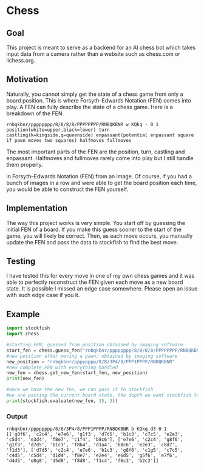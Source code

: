 # Chess
## Goal
This project is meant to serve as a backend for an AI chess bot which takes input data from a camera rather than a website such as chess.com or lichess.org.

## Motivation
Naturally, you cannot simply get the state of a chess game from only a board position. This is where Forsyth–Edwards Notation (FEN) comes into play. A FEN can fully describe the state of a chess game. Here is a breakdown of the FEN.
```
rnbqkbnr/pppppppp/8/8/8/8/PPPPPPPP/RNBQKBNR w KQkq - 0 1
position(white=upper,black=lower) turn castling(k=kingside,q=queenside) enpassant(potential enpassant square if pawn moves two squares) halfmoves fullmoves
```
The most important parts of the FEN are the position, turn, castling and enpassant. Halfmoves and fullmoves rarely come into play but I still handle them properly.



in Forsyth–Edwards Notation (FEN) from an image. Of course, if you had a bunch of images in a row and were able to get the board position each time, you would be able to construct the FEN yourself. 

## Implementation
The way this project works is very simple. You start off by guessing the initial FEN of a board. If you make this guess sooner to the start of the game, you will likely be correct. Then, as each move occurs, you manually update the FEN and pass the data to stockfish to find the best move. 

## Testing
I have tested this for every move in one of my own chess games and it was able to perfectly reconstruct the FEN given each move as a new board state. It is possible I missed an edge case somewhere. Please open an issue with such edge case if you it.

## Example
```py
import stockfish
import chess

#starting FEN; guessed from position obtained by imaging software
start_fen = chess.guess_fen("rnbqkbnr/pppppppp/8/8/8/8/PPPPPPPP/RNBQKBNR", "w")
#new position after moving a pawn; obtained by imaging software
new_position = "rnbqkbnr/pppppppp/8/8/3P4/8/PPP1PPPP/RNBQKBNR"
#new complete FEN with everything handled
new_fen = chess.get_new_fen(start_fen, new_position)
print(new_fen)

#once we have the new fen, we can pass it to stockfish
#we are passing the current board state, the depth we want stockfish to analyze and number of principle variations (different move options) we want to see.
print(stockfish.evaluate(new_fen, 15, 3))
```

### Output
```
rnbqkbnr/pppppppp/8/8/3P4/8/PPP1PPPP/RNBQKBNR b KQkq d3 0 1
[['g8f6', 'c2c4', 'e7e6', 'g1f3', 'd7d5', 'b1c3', 'c7c5', 'e2e3', 'c5d4', 'e3d4', 'f8e7', 'c1f4', 'b8c6'], ['e7e6', 'c2c4', 'g8f6', 'g1f3', 'd7d5', 'b1c3', 'f8b4', 'd1a4', 'b8c6', 'e2e3', 'c8d7', 'f1d3'], ['d7d5', 'c2c4', 'e7e6', 'b1c3', 'g8f6', 'c1g5', 'c7c5', 'c4d5', 'c5d4', 'd1d4', 'f8e7', 'e2e4', 'e6d5', 'g5f6', 'e7f6', 'd4d5', 'e8g8', 'd5d8', 'f8d8', 'f1c4', 'f6c3', 'b2c3']]
```
